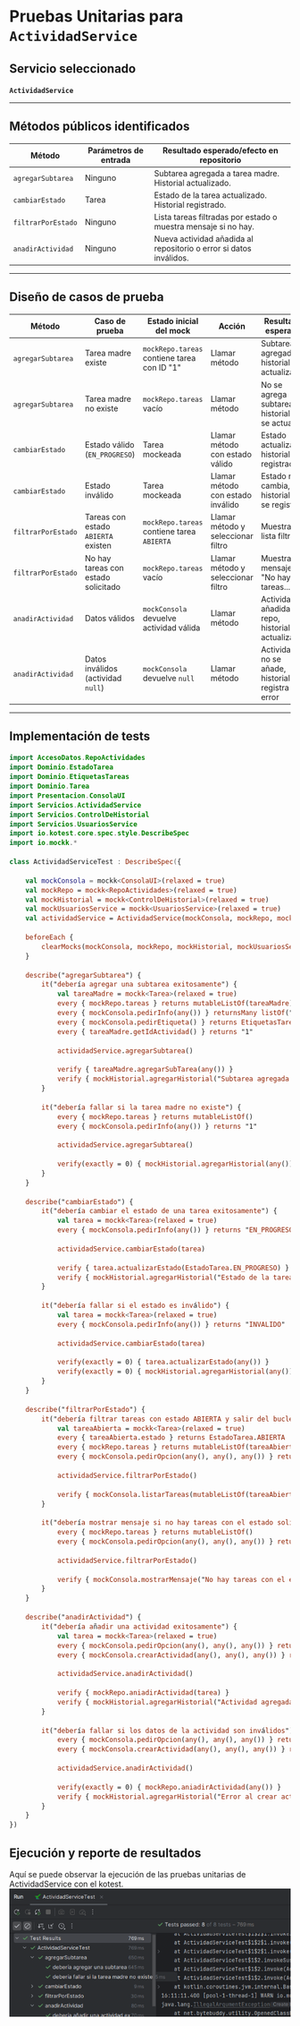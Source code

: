 # Pruebas Unitarias para `ActividadService`

## Servicio seleccionado
**`ActividadService`**

---

## Métodos públicos identificados

| Método             | Parámetros de entrada | Resultado esperado/efecto en repositorio                          |
|---------------------|-----------------------|--------------------------------------------------------------------|
| `agregarSubtarea`   | Ninguno               | Subtarea agregada a tarea madre. Historial actualizado.           |
| `cambiarEstado`     | Tarea                 | Estado de la tarea actualizado. Historial registrado.             |
| `filtrarPorEstado`  | Ninguno               | Lista tareas filtradas por estado o muestra mensaje si no hay.    |
| `anadirActividad`   | Ninguno               | Nueva actividad añadida al repositorio o error si datos inválidos.|

---

## Diseño de casos de prueba

| Método             | Caso de prueba                           | Estado inicial del mock                     | Acción                          | Resultado esperado                                                                 |
|---------------------|------------------------------------------|---------------------------------------------|---------------------------------|-----------------------------------------------------------------------------------|
| `agregarSubtarea`   | Tarea madre existe                       | `mockRepo.tareas` contiene tarea con ID "1" | Llamar método                  | Subtarea agregada, historial actualizado                                          |
| `agregarSubtarea`   | Tarea madre no existe                    | `mockRepo.tareas` vacío                     | Llamar método                  | No se agrega subtarea, historial no se actualiza                                   |
| `cambiarEstado`     | Estado válido (`EN_PROGRESO`)            | Tarea mockeada                               | Llamar método con estado válido| Estado actualizado, historial registrado                                          |
| `cambiarEstado`     | Estado inválido                          | Tarea mockeada                               | Llamar método con estado inválido| Estado no cambia, historial no se registra                                        |
| `filtrarPorEstado`  | Tareas con estado `ABIERTA` existen       | `mockRepo.tareas` contiene tarea `ABIERTA`  | Llamar método y seleccionar filtro| Muestra lista filtrada                                                            |
| `filtrarPorEstado`  | No hay tareas con estado solicitado      | `mockRepo.tareas` vacío                     | Llamar método y seleccionar filtro| Muestra mensaje "No hay tareas..."                                                |
| `anadirActividad`   | Datos válidos                            | `mockConsola` devuelve actividad válida      | Llamar método                  | Actividad añadida al repo, historial actualizado                                  |
| `anadirActividad`   | Datos inválidos (actividad `null`)       | `mockConsola` devuelve `null`                | Llamar método                  | Actividad no se añade, historial registra error                                   |

---

## Implementación de tests 

```kotlin
import AccesoDatos.RepoActividades
import Dominio.EstadoTarea
import Dominio.EtiquetasTareas
import Dominio.Tarea
import Presentacion.ConsolaUI
import Servicios.ActividadService
import Servicios.ControlDeHistorial
import Servicios.UsuariosService
import io.kotest.core.spec.style.DescribeSpec
import io.mockk.*

class ActividadServiceTest : DescribeSpec({

    val mockConsola = mockk<ConsolaUI>(relaxed = true)
    val mockRepo = mockk<RepoActividades>(relaxed = true)
    val mockHistorial = mockk<ControlDeHistorial>(relaxed = true)
    val mockUsuariosService = mockk<UsuariosService>(relaxed = true)
    val actividadService = ActividadService(mockConsola, mockRepo, mockUsuariosService, mockHistorial)

    beforeEach {
        clearMocks(mockConsola, mockRepo, mockHistorial, mockUsuariosService)
    }

    describe("agregarSubtarea") {
        it("debería agregar una subtarea exitosamente") {
            val tareaMadre = mockk<Tarea>(relaxed = true)
            every { mockRepo.tareas } returns mutableListOf(tareaMadre)
            every { mockConsola.pedirInfo(any()) } returnsMany listOf("1", "Subtarea de prueba", "Usuario")
            every { mockConsola.pedirEtiqueta() } returns EtiquetasTareas.URGENTE
            every { tareaMadre.getIdActividad() } returns "1"

            actividadService.agregarSubtarea()

            verify { tareaMadre.agregarSubTarea(any()) }
            verify { mockHistorial.agregarHistorial("Subtarea agregada a la tarea 1") }
        }

        it("debería fallar si la tarea madre no existe") {
            every { mockRepo.tareas } returns mutableListOf()
            every { mockConsola.pedirInfo(any()) } returns "1"

            actividadService.agregarSubtarea()

            verify(exactly = 0) { mockHistorial.agregarHistorial(any()) }
        }
    }

    describe("cambiarEstado") {
        it("debería cambiar el estado de una tarea exitosamente") {
            val tarea = mockk<Tarea>(relaxed = true)
            every { mockConsola.pedirInfo(any()) } returns "EN_PROGRESO"

            actividadService.cambiarEstado(tarea)

            verify { tarea.actualizarEstado(EstadoTarea.EN_PROGRESO) }
            verify { mockHistorial.agregarHistorial("Estado de la tarea cambiado a EN_PROGRESO") }
        }

        it("debería fallar si el estado es inválido") {
            val tarea = mockk<Tarea>(relaxed = true)
            every { mockConsola.pedirInfo(any()) } returns "INVALIDO"

            actividadService.cambiarEstado(tarea)

            verify(exactly = 0) { tarea.actualizarEstado(any()) }
            verify(exactly = 0) { mockHistorial.agregarHistorial(any()) }
        }
    }

    describe("filtrarPorEstado") {
        it("debería filtrar tareas con estado ABIERTA y salir del bucle") {
            val tareaAbierta = mockk<Tarea>(relaxed = true)
            every { tareaAbierta.estado } returns EstadoTarea.ABIERTA
            every { mockRepo.tareas } returns mutableListOf(tareaAbierta)
            every { mockConsola.pedirOpcion(any(), any(), any()) } returnsMany listOf(1, 0)

            actividadService.filtrarPorEstado()

            verify { mockConsola.listarTareas(mutableListOf(tareaAbierta)) }
        }

        it("debería mostrar mensaje si no hay tareas con el estado solicitado y salir del bucle") {
            every { mockRepo.tareas } returns mutableListOf()
            every { mockConsola.pedirOpcion(any(), any(), any()) } returnsMany listOf(1, 0)

            actividadService.filtrarPorEstado()

            verify { mockConsola.mostrarMensaje("No hay tareas con el estado solicitado.") }
        }
    }

    describe("anadirActividad") {
        it("debería añadir una actividad exitosamente") {
            val tarea = mockk<Tarea>(relaxed = true)
            every { mockConsola.pedirOpcion(any(), any(), any()) } returns 1
            every { mockConsola.crearActividad(any(), any(), any()) } returns tarea

            actividadService.anadirActividad()

            verify { mockRepo.aniadirActividad(tarea) }
            verify { mockHistorial.agregarHistorial("Actividad agregada con éxito") }
        }

        it("debería fallar si los datos de la actividad son inválidos") {
            every { mockConsola.pedirOpcion(any(), any(), any()) } returns 1
            every { mockConsola.crearActividad(any(), any(), any()) } returns null

            actividadService.anadirActividad()

            verify(exactly = 0) { mockRepo.aniadirActividad(any()) }
            verify { mockHistorial.agregarHistorial("Error al crear actividad") }
        }
    }
})
```
## Ejecución y reporte de resultados
Aquí se puede observar la ejecución de las pruebas unitarias de ActividadService con el kotest.
![img.png](img.png)




